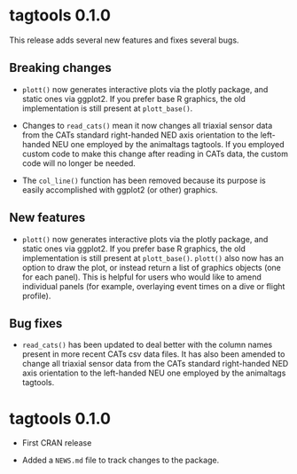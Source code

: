 # tagtools 0.1.0

This release adds several new features and fixes several bugs.

## Breaking changes

* `plott()` now generates interactive plots via the plotly package, and static ones via ggplot2. If you prefer base R graphics, the old implementation is still present at `plott_base()`.

* Changes to `read_cats()` mean it now changes all triaxial sensor data from the CATs standard right-handed NED axis orientation to the left-handed NEU one employed by the animaltags tagtools. If you employed custom code to make this change after reading in CATs data, the custom code will no longer be needed.

* The `col_line()` function has been removed because its purpose is easily accomplished with ggplot2 (or other) graphics.

## New features

* `plott()` now generates interactive plots via the plotly package, and static ones via ggplot2. If you prefer base R graphics, the old implementation is still present at `plott_base()`. `plott()` also now has an option to draw the plot, or instead return a list of graphics objects (one for each panel). This is helpful for users who would like to amend individual panels (for example, overlaying event times on a dive or flight profile).

## Bug fixes

* `read_cats()` has been updated to deal better with the column names present in more recent CATs csv data files. It has also been amended to change all triaxial sensor data from the CATs standard right-handed NED axis orientation to the left-handed NEU one employed by the animaltags tagtools.

# tagtools 0.1.0

* First CRAN release

* Added a `NEWS.md` file to track changes to the package.
